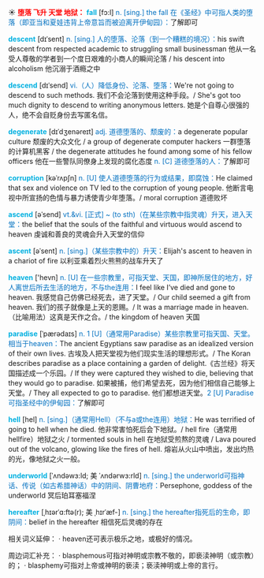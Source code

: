 ☀ <font color="red">**堕落 飞升 天堂 地狱：**</font>
<font color="sky blue">**fall**</font> [fɔ:l] 
<font color="#0070c0">n. [sing.] the fall 在《圣经》中可指人类的堕落（即亚当和夏娃违背上帝意旨而被迫离开伊甸园）：</font>了解即可
           
<font color="sky blue">**descent**</font> [dɪˈsent]
<font color="#0070c0">n. [sing.] 人的堕落、沦落（到一个糟糕的境况）：</font>his swift descent from respected academic to struggling small businessman 他从一名受人尊敬的学者到一个度日艰难的小商人的瞬间沦落 / his descent into alcoholism 他沉溺于酒瘾之中
           
<font color="sky blue">**descend**</font> [dɪˈsend]
<font color="#0070c0">vi.（人）降低身份、沦落、堕落：</font>We're not going to descend to such methods. 我们不会沦落到使用这种手段。/ She's got too much dignity to descend to writing anonymous letters. 她是个自尊心很强的人，绝不会自贬身份去写匿名信。
           
<font color="sky blue">**degenerate**</font> [dɪˈdʒenəreɪt]
<font color="#0070c0">adj. 道德堕落的、颓废的：</font>a degenerate popular culture 颓废的大众文化 / a group of degenerate computer hackers 一群堕落的计算机黑客 / the degenerate attitudes he found among some of his fellow officers 他在一些警队同僚身上发现的腐化态度 <font color="#0070c0">n. [C] 道德堕落的人：</font>了解即可

<font color="sky blue">**corruption**</font> [kəˈrʌpʃn]
<font color="#0070c0">n. [U] 使人道德堕落的行为或结果，即腐蚀：</font>He claimed that sex and violence on TV led to the corruption of young people. 他断言电视中所宣扬的色情与暴力诱使青少年堕落。/ moral corruption 道德败坏
               
<font color="sky blue">**ascend**</font> [əˈsend]
<font color="#0070c0">vt.&vi. [正式] ~ (to sth)（在某些宗教中指灵魂）升天，进入天堂：</font>the belief that the souls of the faithful and virtuous would ascend to heaven 虔诚和善良的灵魂会升入天堂的信仰
               
<font color="sky blue">**ascent**</font> [əˈsent]
<font color="#0070c0">n. [sing.]（某些宗教中的）升天：</font>Elijah's ascent to heaven in a chariot of fire 以利亚乘着烈火熊熊的战车升天了
    
<font color="sky blue">**heaven**</font> ['hevn] 
<font color="#0070c0">n. [U] 在一些宗教里，可指天堂、天国，即神所居住的地方，好人离世后所去生活的地方，不与the连用：</font>I feel like I’ve died and gone to heaven. 我感觉自己仿佛已经死去，进了天堂。/ Our child seemed a gift from heaven. 我们的孩子就像是上天的恩赐。/ It was a marriage made in heaven.（比喻用法）这真是天作之合。/ the kingdom of heaven 天国
                      
<font color="sky blue">**paradise**</font> [ˈpærədaɪs]
<font color="#0070c0">n. 1 [U]（通常用Paradise）某些宗教里可指天国、天堂。相当于heaven：</font>The ancient Egyptians saw paradise as an idealized version of their own lives. 古埃及人把天堂视为他们现实生活的理想形式。/ The Koran describes paradise as a place containing a garden of delight.《古兰经》将天国描述成一个乐园。/ If they were captured they wished to die, believing that they would go to paradise. 如果被捕，他们希望去死，因为他们相信自己能够上天堂。/ They all expected to go to paradise. 他们都想进天堂。<font color="#0070c0">2 [U] Paradise可指圣经中的伊甸园：</font>了解即可
    
<font color="sky blue">**hell**</font> [hel]
<font color="#0070c0">n. [sing.]（通常用Hell）（不与a或the连用）地狱：</font>He was terrified of going to hell when he died. 他非常害怕死后会下地狱。/ hell fire（通常用hellfire）地狱之火 / tormented souls in hell 在地狱受煎熬的灵魂 / Lava poured out of the volcano, glowing like the fires of hell. 熔岩从火山中喷出，发出灼热的光，像地狱之火一般。
           
<font color="sky blue">**underworld**</font> [ˈʌndəwɜ:ld; 美 ˈʌndərwɜ:rld]
<font color="#0070c0">n. [sing.] the underworld可指神话、传说（如古希腊神话）中的阴间、阴曹地府：</font>Persephone, goddess of the underworld 冥后珀耳塞福涅

<font color="sky blue">**hereafter**</font> [ˌhɪərˈɑ:ftə(r); 美 ˌhɪrˈæf-]
<font color="#0070c0">n. [sing.] the hereafter指死后的生命，即阴间：</font>belief in the hereafter 相信死后灵魂的存在

相关词义延伸：
· heaven还可表示极乐之地，或极好的情况。

周边词汇补充：
· blasphemous可指对神明或宗教不敬的，即亵渎神明（或宗教）的；
· blasphemy可指对上帝或神明的亵渎；亵渎神明或上帝的言行。